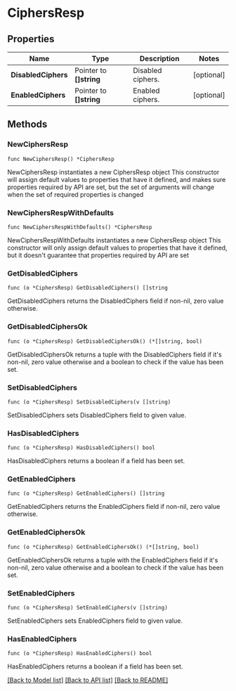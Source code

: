 # CiphersResp

## Properties

Name | Type | Description | Notes
------------ | ------------- | ------------- | -------------
**DisabledCiphers** | Pointer to **[]string** | Disabled ciphers. | [optional] 
**EnabledCiphers** | Pointer to **[]string** | Enabled ciphers. | [optional] 

## Methods

### NewCiphersResp

`func NewCiphersResp() *CiphersResp`

NewCiphersResp instantiates a new CiphersResp object
This constructor will assign default values to properties that have it defined,
and makes sure properties required by API are set, but the set of arguments
will change when the set of required properties is changed

### NewCiphersRespWithDefaults

`func NewCiphersRespWithDefaults() *CiphersResp`

NewCiphersRespWithDefaults instantiates a new CiphersResp object
This constructor will only assign default values to properties that have it defined,
but it doesn't guarantee that properties required by API are set

### GetDisabledCiphers

`func (o *CiphersResp) GetDisabledCiphers() []string`

GetDisabledCiphers returns the DisabledCiphers field if non-nil, zero value otherwise.

### GetDisabledCiphersOk

`func (o *CiphersResp) GetDisabledCiphersOk() (*[]string, bool)`

GetDisabledCiphersOk returns a tuple with the DisabledCiphers field if it's non-nil, zero value otherwise
and a boolean to check if the value has been set.

### SetDisabledCiphers

`func (o *CiphersResp) SetDisabledCiphers(v []string)`

SetDisabledCiphers sets DisabledCiphers field to given value.

### HasDisabledCiphers

`func (o *CiphersResp) HasDisabledCiphers() bool`

HasDisabledCiphers returns a boolean if a field has been set.

### GetEnabledCiphers

`func (o *CiphersResp) GetEnabledCiphers() []string`

GetEnabledCiphers returns the EnabledCiphers field if non-nil, zero value otherwise.

### GetEnabledCiphersOk

`func (o *CiphersResp) GetEnabledCiphersOk() (*[]string, bool)`

GetEnabledCiphersOk returns a tuple with the EnabledCiphers field if it's non-nil, zero value otherwise
and a boolean to check if the value has been set.

### SetEnabledCiphers

`func (o *CiphersResp) SetEnabledCiphers(v []string)`

SetEnabledCiphers sets EnabledCiphers field to given value.

### HasEnabledCiphers

`func (o *CiphersResp) HasEnabledCiphers() bool`

HasEnabledCiphers returns a boolean if a field has been set.


[[Back to Model list]](../README.md#documentation-for-models) [[Back to API list]](../README.md#documentation-for-api-endpoints) [[Back to README]](../README.md)


